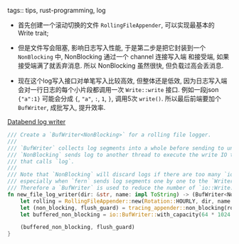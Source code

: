 tags:: tips, rust-programming, log

- 首先创建一个滚动切换的文件 `RollingFileAppender`, 可以实现最基本的 Write trait;

- 但是文件写会阻塞, 影响日志写入性能,
  于是第二步是把它封装到一个 `NonBlocking` 中,  NonBlocking 通过一个 channel 连接写入端
  和接受端, 如果接受端满了就丢弃消息. 所以 NonBlocking 虽然很快, 但负载过高会丢消息.

- 现在这个log写入接口对单笔写入比较高效,
    但整体还是低效, 因为日志写入端会对一行日志的每个小片段都调用一次 `Write::write` 接口.
    例如一段json `{"a":1}` 可能会分成 `{`, `"a"`, `:`, `1`, `}`, 调用5次
    `write()`.
    所以最后前端要加个 `BufWriter`, 成批写入, 提升效率.

[Databend log writer](https://github.com/datafuselabs/fuse-query/blob/11d0057da12f2a1273431723767afbc0ff819f32/src/common/tracing/src/minitrace.rs#L321-L320)

```rust
/// Create a `BufWriter<NonBlocking>` for a rolling file logger.
///
/// `BufWriter` collects log segments into a whole before sending to underlying writer.
/// `NonBlocking` sends log to another thread to execute the write IO to avoid blocking the thread
/// that calls `log`.
///
/// Note that `NonBlocking` will discard logs if there are too many `io::Write::write(NonBlocking)`,
/// especially when `fern` sends log segments one by one to the `Writer`.
/// Therefore a `BufWriter` is used to reduce the number of `io::Write::write(NonBlocking)`.
fn new_file_log_writer(dir: &str, name: impl ToString) -> (BufWriter<NonBlocking>, WorkerGuard) {
    let rolling = RollingFileAppender::new(Rotation::HOURLY, dir, name.to_string());
    let (non_blocking, flush_guard) = tracing_appender::non_blocking(rolling);
    let buffered_non_blocking = io::BufWriter::with_capacity(64 * 1024 * 1024, non_blocking);

    (buffered_non_blocking, flush_guard)
}
```
